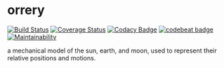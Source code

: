 # orrery

[![Build Status](https://app.travis-ci.com/furplag/orrery.svg?branch=master)](https://app.travis-ci.com/furplag/orrery)
[![Coverage Status](https://coveralls.io/repos/github/furplag/orrery/badge.svg?branch=master)](https://coveralls.io/github/furplag/orrery?branch=master)
[![Codacy Badge](https://api.codacy.com/project/badge/Grade/5fd25a5aed5a494a918700b1b48379b1)](https://www.codacy.com/app/furplag/orrery?utm_source=github.com&amp;utm_medium=referral&amp;utm_content=furplag/orrery&amp;utm_campaign=Badge_Grade)
[![codebeat badge](https://codebeat.co/badges/bfa0b1ba-eda7-4873-9407-6055615cea96)](https://codebeat.co/projects/github-com-furplag-orrery-master)
[![Maintainability](https://api.codeclimate.com/v1/badges/245fbeb87f1c26f7ecfd/maintainability)](https://codeclimate.com/github/furplag/orrery/maintainability)

a mechanical model of the sun, earth, and moon, used to represent their relative positions and motions.

